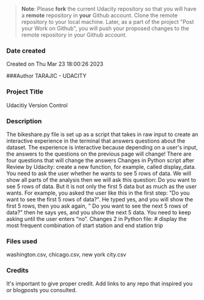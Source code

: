 >**Note**: Please **fork** the current Udacity repository so that you will have a **remote** repository in **your** Github account. Clone the remote repository to your local machine. Later, as a part of the project "Post your Work on Github", you will push your proposed changes to the remote repository in your Github account.

### Date created
Created on Thu Mar 23 18:00:26 2023

###Author
TARAJIC - UDACITY

### Project Title
Udacitiy Version Control

### Description
The bikeshare.py file is set up as a script that takes in raw input to create an interactive experience in the terminal that answers questions about the dataset. The experience is interactive because depending on a user's input, the answers to the questions on the previous page will change! There are four questions that will change the answers
Changes in Python script after Review by Udacity:
create a new function, for example, called display_data. You need to ask the user whether he wants to see 5 rows of data. We will show all parts of the analysis then we will ask this question: Do you want to see 5 rows of data. But it is not only the first 5 data but as much as the user wants. For example, you asked the user like this in the first step: "Do you want to see the first 5 rows of data?". He typed yes, and you will show the first 5 rows, then you ask again, " Do you want to see the next 5 rows of data?" then he says yes, and you show the next 5 data. You need to keep asking until the user enters “no”.
Changes 2 in Python file: # display the most frequent combination of start station and end station trip

### Files used
washington.csv, chicago.csv, new york city.csv

### Credits
It's important to give proper credit. Add links to any repo that inspired you or blogposts you consulted.

